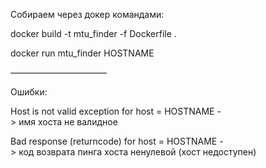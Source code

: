 Собираем через докер командами:

docker build -t mtu_finder -f Dockerfile .

docker run mtu_finder HOSTNAME

———————————

Ошибки:

Host is not valid exception for host = HOSTNAME -> имя хоста не валидное

Bad response (returncode) for host = HOSTNAME -> код возврата пинга хоста ненулевой (хост недоступен)

